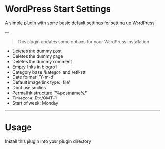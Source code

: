 # WordPress Start Settings

A simple plugin with some basic default settings for setting up WordPress

--

> This plugin updates some options for your WordPress installation

+ Deletes the dummy post
+ Deletes the dummy page
+ Deletes the dummy comment
+ Empty links in blogroll
+ Category base /kategori and /etikett
+ Date format: 'Y-m-d'
+ Default image link type: 'file'
+ Dont use smilies
+ Permalink structure '/%postname%/'
+ Timezone: Etc/GMT+1
+ Start of week: Monday


---

# Usage
Install this plugin into your plugin directory